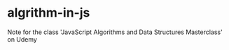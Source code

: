 # algrithm-in-js
Note for the class 'JavaScript Algorithms and Data Structures Masterclass' on Udemy
